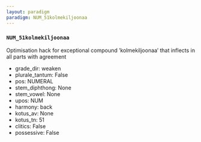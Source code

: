 ```yaml
---
layout: paradigm
paradigm: NUM_51kolmekiljoonaa
---
```

### ` NUM_51kolmekiljoonaa `

Optimisation hack for exceptional compound ’kolmekiljoonaa’ that inflects in all parts with agreement
* grade_dir: weaken
* plurale_tantum: False
* pos: NUMERAL
* stem_diphthong: None
* stem_vowel: None
* upos: NUM
* harmony: back
* kotus_av: None
* kotus_tn: 51
* clitics: False
* possessive: False
